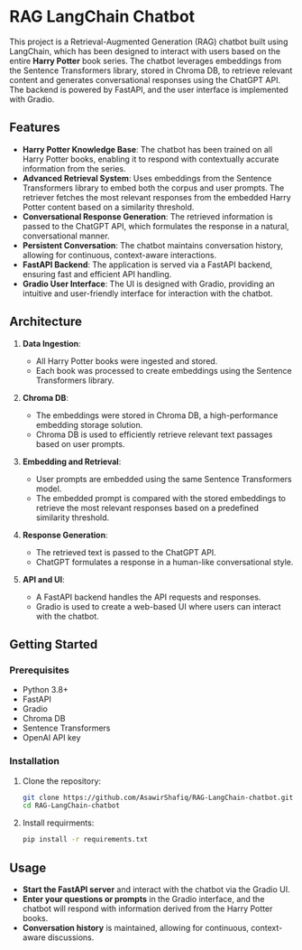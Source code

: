 # RAG LangChain Chatbot

This project is a Retrieval-Augmented Generation (RAG) chatbot built using LangChain, which has been designed to interact with users based on the entire **Harry Potter** book series. The chatbot leverages embeddings from the Sentence Transformers library, stored in Chroma DB, to retrieve relevant content and generates conversational responses using the ChatGPT API. The backend is powered by FastAPI, and the user interface is implemented with Gradio.

## Features

- **Harry Potter Knowledge Base**: The chatbot has been trained on all Harry Potter books, enabling it to respond with contextually accurate information from the series.
- **Advanced Retrieval System**: Uses embeddings from the Sentence Transformers library to embed both the corpus and user prompts. The retriever fetches the most relevant responses from the embedded Harry Potter content based on a similarity threshold.
- **Conversational Response Generation**: The retrieved information is passed to the ChatGPT API, which formulates the response in a natural, conversational manner.
- **Persistent Conversation**: The chatbot maintains conversation history, allowing for continuous, context-aware interactions.
- **FastAPI Backend**: The application is served via a FastAPI backend, ensuring fast and efficient API handling.
- **Gradio User Interface**: The UI is designed with Gradio, providing an intuitive and user-friendly interface for interaction with the chatbot.

## Architecture

1. **Data Ingestion**:
   - All Harry Potter books were ingested and stored.
   - Each book was processed to create embeddings using the Sentence Transformers library.

2. **Chroma DB**:
   - The embeddings were stored in Chroma DB, a high-performance embedding storage solution.
   - Chroma DB is used to efficiently retrieve relevant text passages based on user prompts.

3. **Embedding and Retrieval**:
   - User prompts are embedded using the same Sentence Transformers model.
   - The embedded prompt is compared with the stored embeddings to retrieve the most relevant responses based on a predefined similarity threshold.

4. **Response Generation**:
   - The retrieved text is passed to the ChatGPT API.
   - ChatGPT formulates a response in a human-like conversational style.

5. **API and UI**:
   - A FastAPI backend handles the API requests and responses.
   - Gradio is used to create a web-based UI where users can interact with the chatbot.

## Getting Started

### Prerequisites

- Python 3.8+
- FastAPI
- Gradio
- Chroma DB
- Sentence Transformers
- OpenAI API key

### Installation

1. Clone the repository:
   ```bash
   git clone https://github.com/AsawirShafiq/RAG-LangChain-chatbot.git
   cd RAG-LangChain-chatbot
   ```
2. Install requirments:
   ```bash
   pip install -r requirements.txt
   ```
## Usage

- **Start the FastAPI server** and interact with the chatbot via the Gradio UI.
- **Enter your questions or prompts** in the Gradio interface, and the chatbot will respond with information derived from the Harry Potter books.
- **Conversation history** is maintained, allowing for continuous, context-aware discussions.

